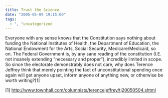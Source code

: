 ```yaml
---
title: Trust the Science
date: "2005-05-09 19:15:00"
tags:
  - ", "uncategorized
---
```

<p>Everyone with any sense knows that the Constitution says nothing
about funding the National Institutes of Health, the Department of
Education, the National Endowment for the Arts, Social Security,
Medicare/Medicaid, so on.  The Federal Government is, by any sane
reading of the constitution (I.E. not insanely extending "necessary
and proper"), incredibly limited in scope.  So since the electorate
demonstrably does not care, why does Terence Jeffrey think that
merely pointing the fact of unconstitutional spending once again
will get anyone upset, inform anyone of anything new, or otherwise
be worth writing?[1]</p>

[1]
http://www.townhall.com/columnists/terencejeffrey/tj20050504.shtml

